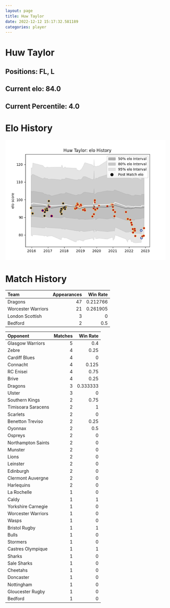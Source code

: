 ```yaml
---  
layout: page  
title: Huw Taylor  
date: 2022-12-12 15:17:32.581189  
categories: player  
---
```

# Huw Taylor

## Positions: FL, L

## Current elo: 84.0

## Current Percentile: 4.0

# Elo History


![elo history](history_HuwTaylor.png)
# Match History


| Team               |   Appearances |   Win Rate |
|:-------------------|--------------:|-----------:|
| Dragons            |            47 |   0.212766 |
| Worcester Warriors |            21 |   0.261905 |
| London Scottish    |             3 |   0        |
| Bedford            |             2 |   0.5      |

| Opponent           |   Matches |   Win Rate |
|:-------------------|----------:|-----------:|
| Glasgow Warriors   |         5 |   0.4      |
| Zebre              |         4 |   0.25     |
| Cardiff Blues      |         4 |   0        |
| Connacht           |         4 |   0.125    |
| RC Enisei          |         4 |   0.75     |
| Brive              |         4 |   0.25     |
| Dragons            |         3 |   0.333333 |
| Ulster             |         3 |   0        |
| Southern Kings     |         2 |   0.75     |
| Timisoara Saracens |         2 |   1        |
| Scarlets           |         2 |   0        |
| Benetton Treviso   |         2 |   0.25     |
| Oyonnax            |         2 |   0.5      |
| Ospreys            |         2 |   0        |
| Northampton Saints |         2 |   0        |
| Munster            |         2 |   0        |
| Lions              |         2 |   0        |
| Leinster           |         2 |   0        |
| Edinburgh          |         2 |   0        |
| Clermont Auvergne  |         2 |   0        |
| Harlequins         |         2 |   0        |
| La Rochelle        |         1 |   0        |
| Caldy              |         1 |   1        |
| Yorkshire Carnegie |         1 |   0        |
| Worcester Warriors |         1 |   0        |
| Wasps              |         1 |   0        |
| Bristol Rugby      |         1 |   1        |
| Bulls              |         1 |   0        |
| Stormers           |         1 |   0        |
| Castres Olympique  |         1 |   1        |
| Sharks             |         1 |   0        |
| Sale Sharks        |         1 |   0        |
| Cheetahs           |         1 |   0        |
| Doncaster          |         1 |   0        |
| Nottingham         |         1 |   0        |
| Gloucester Rugby   |         1 |   0        |
| Bedford            |         1 |   0        |